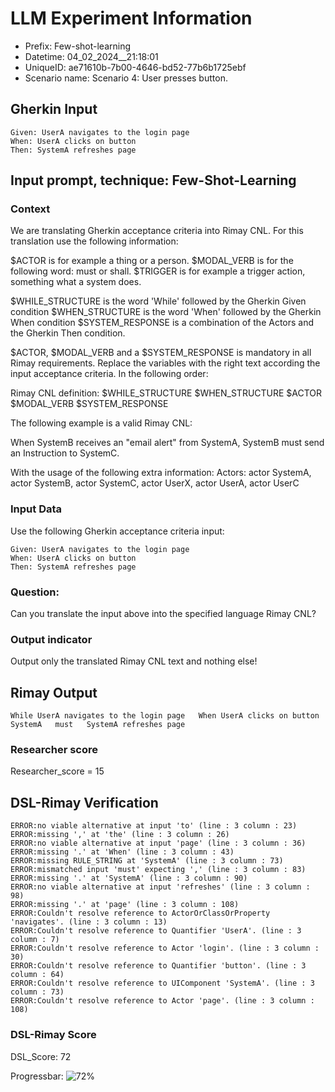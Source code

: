 

# LLM Experiment Information
* Prefix:   Few-shot-learning
* Datetime: 04_02_2024__21:18:01
* UniqueID: ae71610b-7b00-4646-bd52-77b6b1725ebf
* Scenario name: Scenario 4: User presses button.

        

## Gherkin Input
```
Given: UserA navigates to the login page
When: UserA clicks on button
Then: SystemA refreshes page
```
    



## Input prompt, technique: Few-Shot-Learning


### Context
We are translating Gherkin acceptance criteria into Rimay CNL.
For this translation use the following information:

$ACTOR is for example a thing or a person.
$MODAL_VERB is for  the following word: must or shall.
$TRIGGER is for example a trigger action, something what a system does.

$WHILE_STRUCTURE is the word 'While' followed by the Gherkin Given condition
$WHEN_STRUCTURE is the word  'When' followed by the Gherkin When condition
$SYSTEM_RESPONSE is a combination of the Actors and the Gherkin Then condition.

$ACTOR, $MODAL_VERB and a $SYSTEM_RESPONSE is mandatory in all Rimay requirements.
Replace the variables with the right text according the input acceptance criteria.
In the following order: 

Rimay CNL definition: $WHILE_STRUCTURE      $WHEN_STRUCTURE   $ACTOR   $MODAL_VERB    $SYSTEM_RESPONSE

The following example is a valid Rimay CNL:

When SystemB receives an "email alert" from SystemA, SystemB must send an Instruction to SystemC.

With the usage of the following extra information:
Actors: actor SystemA, actor SystemB, actor SystemC, actor UserX, actor UserA, actor UserC


        

### Input Data
Use the following Gherkin acceptance criteria input: 
```
Given: UserA navigates to the login page
When: UserA clicks on button
Then: SystemA refreshes page
```

### Question:
Can you translate the input above into the specified language Rimay CNL?

### Output indicator
Output only the translated Rimay CNL text and nothing else!


## Rimay Output
```
While UserA navigates to the login page   When UserA clicks on button   SystemA   must   SystemA refreshes page
``` 
            

### Researcher score
Researcher_score = 15




## DSL-Rimay Verification
```
ERROR:no viable alternative at input 'to' (line : 3 column : 23)
ERROR:missing ',' at 'the' (line : 3 column : 26)
ERROR:no viable alternative at input 'page' (line : 3 column : 36)
ERROR:missing '.' at 'When' (line : 3 column : 43)
ERROR:missing RULE_STRING at 'SystemA' (line : 3 column : 73)
ERROR:mismatched input 'must' expecting ',' (line : 3 column : 83)
ERROR:missing '.' at 'SystemA' (line : 3 column : 90)
ERROR:no viable alternative at input 'refreshes' (line : 3 column : 98)
ERROR:missing '.' at 'page' (line : 3 column : 108)
ERROR:Couldn't resolve reference to ActorOrClassOrProperty 'navigates'. (line : 3 column : 13)
ERROR:Couldn't resolve reference to Quantifier 'UserA'. (line : 3 column : 7)
ERROR:Couldn't resolve reference to Actor 'login'. (line : 3 column : 30)
ERROR:Couldn't resolve reference to Quantifier 'button'. (line : 3 column : 64)
ERROR:Couldn't resolve reference to UIComponent 'SystemA'. (line : 3 column : 73)
ERROR:Couldn't resolve reference to Actor 'page'. (line : 3 column : 108)

```
### DSL-Rimay Score
DSL_Score: 72

Progressbar: ![72%](https://progress-bar.dev/72)

            

